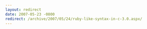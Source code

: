 ```yaml
---
layout: redirect
date: 2007-05-23 -0800
redirect: /archive/2007/05/24/ruby-like-syntax-in-c-3.0.aspx/
---
```

